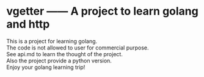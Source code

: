 # vgetter —— A project to learn golang and http
This is a project for learning golang.  
The code is not allowed to user for commercial purpose.   
See api.md to learn the thought of the project.  
Also the project provide a python version.  
Enjoy your golang learning trip!  
